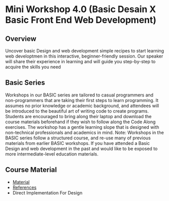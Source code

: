 # Mini Workshop 4.0 (Basic Desain X Basic Front End Web Development)

## Overview
Uncover basic Design and web development simple recipes to start learning web developtmen in this interactive, beginner-friendly session.
Our speaker will share their experience in learning and will guide you step-by-step to acquire the skills you need 

## Basic Series
Workshops in our BASIC series are tailored to casual programmers and non-programmers that are taking their first steps to learn programming. It assumes no prior knowledge or academic background, and attendees will be introduced to the beautiful art of writing code to create programs.
Students are encouraged to bring along their laptop and download the course materials beforehand if they wish to follow along the Code Along exercises. The workshop has a gentle learning slope that is designed with non-technical professionals and academics in mind.
Note: Workshops in the BASIC series follow a structured course, and re-use many of previous materials from earlier BASIC workshops. If you have attended a Basic Design and web development in the past and would like to be exposed to more intermediate-level education materials.

## Course Material

* [Material](https://bit.ly/ToolsWWD1_IRC)
* [References](https://www.w3schools.com/)
* Direct Implementation For Design
